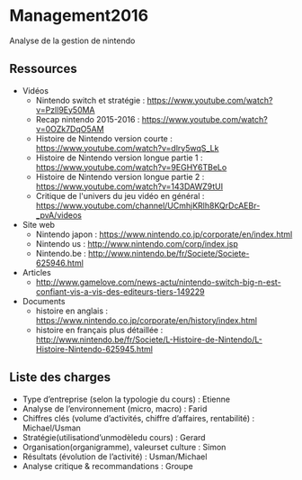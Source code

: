 # Management2016
Analyse de la gestion de nintendo
## Ressources

* Vidéos
  * Nintendo switch et stratégie : https://www.youtube.com/watch?v=Pzll9Ey50MA 
  * Recap nintendo 2015-2016 : https://www.youtube.com/watch?v=0OZk7DqO5AM
  * Histoire de Nintendo version courte : https://www.youtube.com/watch?v=dlry5wqS_Lk
  * Histoire de Nintendo version longue partie 1 : https://www.youtube.com/watch?v=9EGHY6TBeLo
  * Histoire de Nintendo version longue partie 2 : https://www.youtube.com/watch?v=143DAWZ9tUI
  * Critique de l'univers du jeu vidéo en général : https://www.youtube.com/channel/UCmhjKRlh8KQrDcAEBr-_pvA/videos
* Site web
  * Nintendo japon : https://www.nintendo.co.jp/corporate/en/index.html
  * Nintendo us : http://www.nintendo.com/corp/index.jsp
  * Nintendo.be : http://www.nintendo.be/fr/Societe/Societe-625946.html
* Articles
  * http://www.gamelove.com/news-actu/nintendo-switch-big-n-est-confiant-vis-a-vis-des-editeurs-tiers-149229
* Documents
  * histoire en anglais : https://www.nintendo.co.jp/corporate/en/history/index.html
  * histoire en français plus détaillée : http://www.nintendo.be/fr/Societe/L-Histoire-de-Nintendo/L-Histoire-Nintendo-625945.html

## Liste des charges

* Type d’entreprise (selon la typologie du cours) : Etienne
* Analyse de l’environnement (micro, macro) : Farid
* Chiffres clés (volume d’activités, chiffre d’affaires, rentabilité) : Michael/Usman
* Stratégie(utilisationd’unmodèledu cours) : Gerard
* Organisation(organigramme), valeurset culture : Simon
* Résultats (évolution de l’activité) : Usman/Michael
* Analyse critique & recommandations : Groupe
